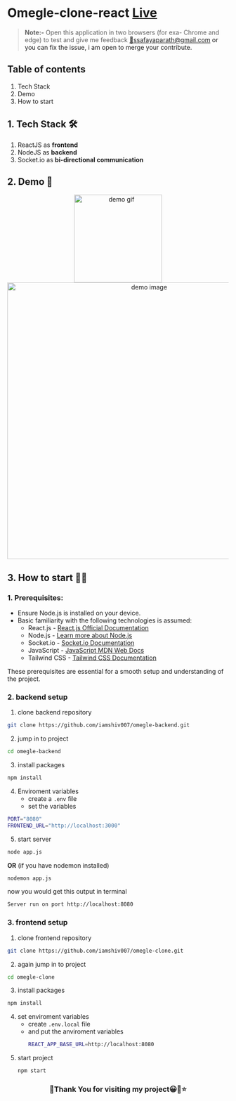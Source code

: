 # Omegle-clone-react [Live](https://omegle-chat.vercel.app)

> **Note:-** Open this application in two browsers (for exa- Chrome and edge) to test and give me feedback <a href="mailto:safayaparath@gmail.com">📧ssafayaparath@gmail.com<a> or you can fix the issue, i am open to merge your contribute.

## Table of contents
1. Tech Stack
2. Demo
3. How to start

## 1. Tech Stack 🛠
1. ReactJS as **frontend**
2. NodeJS as **backend**
3. Socket.io as **bi-directional communication**

## 2. Demo 🎢
<div align="center">
<img style="width:200px" src="https://res.cloudinary.com/dhcc4rnbc/image/upload/v1702456750/ezgif.com-video-to-gif-converted_dojkkd.gif" alt="demo gif"/>
<img style="width:630px" src="https://res.cloudinary.com/dhcc4rnbc/image/upload/v1702454464/Screenshot_28_bflomu.png" alt="demo image"/>
</div>

## 3. How to start 👨‍💻
### 1. Prerequisites:
- Ensure Node.js is installed on your device.
- Basic familiarity with the following technologies is assumed:
  - React.js - [React.js Official Documentation](https://reactjs.org/)
  - Node.js - [Learn more about Node.js](https://nodejs.org/)
  - Socket.io - [Socket.io Documentation](https://socket.io/docs/v4)
  - JavaScript - [JavaScript MDN Web Docs](https://developer.mozilla.org/en-US/docs/Web/JavaScript)
  - Tailwind CSS - [Tailwind CSS Documentation](https://tailwindcss.com/docs)
 
These prerequisites are essential for a smooth setup and understanding of the project.

### 2. backend setup 
1. clone backend repository
```sh
git clone https://github.com/iamshiv007/omegle-backend.git
```
2. jump in to project
```sh
cd omegle-backend
```
3. install packages
```sh
npm install
```
4. Enviroment variables
   - create a `.env` file
   - set the variables
  ```sh
PORT="8080"
FRONTEND_URL="http://localhost:3000"
  ```
5. start server
```sh
node app.js
```
**OR** (if you have nodemon installed)

```sh
nodemon app.js
```

now you would get this output in terminal
```sh
Server run on port http://localhost:8080
```

### 3. frontend setup
1. clone frontend repository
```sh
git clone https://github.com/iamshiv007/omegle-clone.git
```
2. again jump in to project
```sh
cd omegle-clone
```
3. install packages
```sh
npm install
```
4. set enviroment variables
   - create `.env.local` file
   - and put the anviroment variables
     ```sh
     REACT_APP_BASE_URL=http://localhost:8080
     ```
5. start project
    ```sh
    npm start
   ```

<h3 align="center">🌟Thank You for visiting my project😀🙏⭐️</h3>
